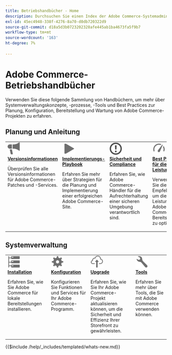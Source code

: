 ```yaml
---
title: Betriebshandbücher - Home
description: Durchsuchen Sie einen Index der Adobe Commerce-Systemadministration und der betrieblichen Produktdokumentation.
exl-id: 45ec4948-338f-4276-8a70-d0db720322d9
source-git-commit: d18a5d3b0723202328afe445ab1ba4673fa5f9b7
workflow-type: tm+mt
source-wordcount: '163'
ht-degree: 7%

---
```



# Adobe Commerce-Betriebshandbücher

Verwenden Sie diese folgende Sammlung von Handbüchern, um mehr über Systemverwaltungskonzepte, -prozesse, -Tools und Best Practices zur Planung, Konfiguration, Bereitstellung und Wartung von Adobe Commerce-Projekten zu erfahren.

## Planung und Anleitung

<table>
<tr>
  <td valign="top">
    <a href="../release/release-notes/overview.md">
      <img alt="Versionsinformationen" src="../assets/icons/promote.svg" width="40"/>
    </a>
    <div>
      <a href="../release/release-notes/overview.md"><strong>Versionsinformationen</strong></a>
      <p>Überprüfen Sie alle Versionsinformationen für Adobe Commerce-Patches und -Services.</p>
    </div>
  </td>
    <td valign="top">
    <a href="../implementation-playbook/overview.md">
      <img alt="Implementierung" src="../assets/icons/play.svg" width="40"/>
    </a>
    <div>
      <a href="../implementation-playbook/overview.md"><strong>Implementierungs-Playbook</strong></a>
      <p>Erfahren Sie mehr über Strategien für die Planung und Implementierung einer erfolgreichen Adobe Commerce-Site.</p>
    </div>
  </td>
  <td valign="top">
    <a href="../security-and-compliance/overview.md">
       <img alt="Unternehmen" src="../assets/icons/alert-circle.svg" width="40"/>
    </a>
    <div>
      <a href="../security-and-compliance/overview.md"><strong>Sicherheit und Compliance</strong></a>
      <p>Erfahren Sie, wie Adobe Commerce-Händler für die Aufrechterhaltung einer sicheren Umgebung verantwortlich sind.</p>
    </div>
  </td>
    <td valign="top">
    <a href="../performance/overview.md">
       <img alt="Leistung" src="../assets/icons/gauge.svg" width="40"/>
    </a>
    <div>
      <a href="../performance/overview.md"><strong>Best Practices für die Leistung</strong></a>
      <p>Verwenden Sie diese Empfehlungen, um die Leistung Ihrer Adobe Commerce-Bereitstellung zu optimieren.</p>
    </div>
  </td>
</tr>
</table>

## Systemverwaltung

<table>
<tr>
  <td valign="top">
    <a href="../installation/overview.md">
      <img alt="Installation (lokal)" src="../assets/icons/servers.svg" width="40"/>
    </a>
    <div>
      <a href="../installation/overview.md"><strong>Installation</strong></a>
      <p>Erfahren Sie, wie Sie Adobe Commerce für lokale Bereitstellungen installieren.</p>
    </div>
  </td>
  <td valign="top">
    <a href="../configuration/overview.md">
      <img alt="Konfiguration" src="../assets/icons/settings.svg" width="40"/>
    </a>
    <div>
      <a href="../configuration/overview.md"><strong>Konfiguration</strong></a>
      <p>Konfigurieren Sie Funktionen und Services für Ihr Adobe Commerce-Programm.</p>
    </div>
  </td>
  <td valign="top">
    <a href="../upgrade/overview.md">
      <img alt="Upgrade" src="../assets/icons/upload-cloud.svg" width="40"/>
    </a>
    <div>
      <a href="../upgrade/overview.md"><strong>Upgrade</strong></a>
      <p>Erfahren Sie, wie Sie Ihr Adobe Commerce-Projekt aktualisieren können, um die Sicherheit und Effizienz Ihrer Storefront zu gewährleisten.</p>
    </div>
  </td>
  <td valign="top">
    <a href="../tools/overview.md">
       <img alt="Tools" src="../assets/icons/wrench.svg" width="40"/>
    </a>
    <div>
      <a href="../tools/overview.md"><strong>Tools</strong></a>
      <p>Erfahren Sie mehr über Tools, die Sie mit Adobe Commerce verwenden können.</p>
    </div>
  </td>
</tr>
</table>

{{$include /help/_includes/templated/whats-new.md}}

<!-- Last updated from includes: 2025-09-26 20:42:34 -->
